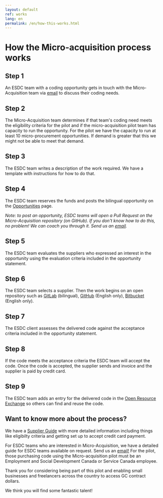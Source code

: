 ```yaml
---
layout: default
ref: works
lang: en
permalink: /en/how-this-works.html
---
```


# How the Micro-acquisition process works

<div class="well"><h2 class="h5">Step 1</h2>
<p> An ESDC team with a coding opportunity gets in touch with the Micro-Acquisition team via <a href="mailto:microacquisition@hrsdc-rhdcc.gc.ca">email</a>  to discuss their coding needs.

<h2 class="h5">Step 2</h2>
<p>The Micro-Acquisition team determines if that team's coding need meets the eligibility criteria for the pilot and if the micro-acquisition pilot team has capacity to run the opportunity.  
For the pilot we have the capacity to run at least 10 micro-procurement opportunities.
If demand is greater that this we might not be able to meet that demand.</p>

<h2 class="h5">Step 3</h2>
<p>The ESDC team writes a description of the work required.
We have a template with instructions for how to do that.</p>

<h2 class="h5">Step 4</h2>
<p>The ESDC team reserves the funds and posts the bilingual opportunity on the <a href="{{ site.baseurl }}{% link _pages/en/opportunities.md %}" title="Opportunities">Opportunities</a> page.</p>

<p><em>Note: to post an opportunity, ESDC teams will open a Pull Request on the Micro-Acquisition repository (on GitHub).
If you don't know how to do this, no problem! We can coach you through it. Send us an <a href="mailto:microacquisition@hrsdc-rhdcc.gc.ca">email</a>.</em></p>

<h2 class="h5">Step 5</h2>
<p>The ESDC team evaluates the suppliers who expressed an interest in the opportunity using the evaluation criteria included in the opportunity statement.</p>

<h2 class="h5">Step 6</h2>
<p>The ESDC team selects a supplier. Then the work begins on an open repository such as <a href="https://gitlab.com/" target="_blank">GitLab</a> (bilingual), <a href="https://github.com/" target="_blank"> GitHub</a> (English only), <a href="https://bitbucket.org/" target="_blank">Bitbucket </a> (English only).</p>

<h2 class="h5">Step 7</h2>
<p>The ESDC client assesses the delivered code against the acceptance criteria included in the opportunity statement.</p>

<h2 class="h5">Step 8</h2>
<p>If the code meets the acceptance criteria the ESDC team will accept the code. Once the code is accepted, the supplier sends and invoice and the supplier is paid by credit card.</p>

<h2 class="h5">Step 9</h2>
<p>The ESDC team adds an entry for the delivered code in the <a href="https://code.open.canada.ca/en/index.html" target="_blank">Open Resource Exchange</a> so others can find and reuse the code.</p></div>

<h2>Want to know more about the process?</h2>

<p>We have a <a href="{{ site.baseurl }}{% link _pages/en/supplier-guide.md %}" title="Supplier Guide">Supplier Guide</a> with more detailed information including things like eligibilty criteria and getting set up to accept credit card payment.</p>

<p>For ESDC teams who are interested in Micro-Acquisition, we have a detailed guide for ESDC teams available on request. Send us an <a href="mailto:microacquisition@hrsdc-rhdcc.gc.ca">email!</a>  For the pilot, those purchasing code using the Micro-acquisition pilot must be an Employment and Social Development Canada or Service Canada employee.</p>

<p>Thank you for considering being part of this pilot and enabling small businesses and freelancers across the country to access GC contract dollars.</p>

<p>We think you will find some fantastic talent!</p>
